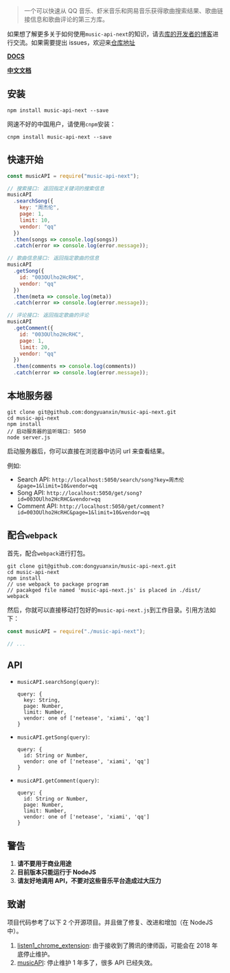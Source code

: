 > 一个可以快速从 QQ 音乐、虾米音乐和网易音乐获得歌曲搜索结果、歌曲链接信息和歌曲评论的第三方库。

如果想了解更多关于如何使用`music-api-next`的知识，请去[库的开发者的博客](https://godbmw.com/)进行交流。如果需要提出 issues，欢迎来[仓库地址](https://github.com/dongyuanxin/music-api-next)

[**DOCS**](https://godbmw.com/passage/62)

[**中文文档**](https://godbmw.com/passage/63)

## 安装

```
npm install music-api-next --save
```

网速不好的中国用户，请使用`cnpm`安装：

```
cnpm install music-api-next --save
```

## 快速开始

```javascript
const musicAPI = require("music-api-next");

// 搜索接口: 返回指定关键词的搜索信息
musicAPI
  .searchSong({
    key: "周杰伦",
    page: 1,
    limit: 10,
    vendor: "qq"
  })
  .then(songs => console.log(songs))
  .catch(error => console.log(error.message));

// 歌曲信息接口: 返回指定歌曲的信息
musicAPI
  .getSong({
    id: "003OUlho2HcRHC",
    vendor: "qq"
  })
  .then(meta => console.log(meta))
  .catch(error => console.log(error.message));

// 评论接口: 返回指定歌曲的评论
musicAPI
  .getComment({
    id: "003OUlho2HcRHC",
    page: 1,
    limit: 20,
    vendor: "qq"
  })
  .then(comments => console.log(comments))
  .catch(error => console.log(error.message));
```

## 本地服务器

```shell
git clone git@github.com:dongyuanxin/music-api-next.git
cd music-api-next
npm install
// 启动服务器的监听端口: 5050
node server.js
```

启动服务器后，你可以直接在浏览器中访问 url 来查看结果。

例如:

- Search API: `http://localhost:5050/search/song?key=周杰伦&page=1&limit=10&vendor=qq`
- Song API: `http://localhost:5050/get/song?id=003OUlho2HcRHC&vendor=qq`
- Comment API: `http://localhost:5050/get/comment?id=003OUlho2HcRHC&page=1&limit=10&vendor=qq`

## 配合`webpack`

首先，配合`webpack`进行打包。

```shell
git clone git@github.com:dongyuanxin/music-api-next.git
cd music-api-next
npm install
// use webpack to package program
// pacakged file named 'music-api-next.js' is placed in ./dist/
webpack
```

然后，你就可以直接移动打包好的`music-api-next.js`到工作目录。引用方法如下：

```javascript
const musicAPI = require("./music-api-next");

// ...
```

## API

- `musicAPI.searchSong(query)`:

  ```
  query: {
    key: String,
    page: Number,
    limit: Number,
    vendor: one of ['netease', 'xiami', 'qq']
  }
  ```

- `musicAPI.getSong(query)`:

  ```
  query: {
    id: String or Number,
    vendor: one of ['netease', 'xiami', 'qq']
  }
  ```

- `musicAPI.getComment(query)`:

  ```
  query: {
    id: String or Number,
    page: Number,
    limit: Number,
    vendor: one of ['netease', 'xiami', 'qq']
  }
  ```

## 警告

1. **请不要用于商业用途**
2. **目前版本只能运行于 NodeJS**
3. **请友好地调用 API，不要对这些音乐平台造成过大压力**

## 致谢

项目代码参考了以下 2 个开源项目。并且做了修复、改进和增加（在 NodeJS 中）。

1. [listen1_chrome_extension](https://github.com/listen1/listen1_chrome_extension): 由于接收到了腾讯的律师函，可能会在 2018 年底停止维护。
2. [musicAPI](https://github.com/LIU9293/musicAPI): 停止维护 1 年多了，很多 API 已经失效。
